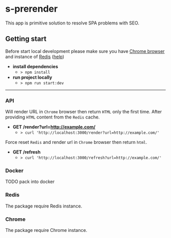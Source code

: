 
# s-prerender
This app is primitive solution to resolve SPA problems with SEO.


## Getting start
Before start local development please make sure you have [Chrome browser](https://www.google.com/chrome/) and instance of [Redis](https://redis.io/) ([help](https://tableplus.com/blog/2018/10/how-to-start-stop-restart-redis.html))

- **install dependencies**
    - `> npm install`
- **run project locally**
    - `> npm run start:dev`
---
### API
Will render URL in `Chrome` browser then return `HTML` only the first time. After providing `HTML` content from the `Redis` cache.
- **GET /render?url=http://example.com/**
    - `> curl 'http://localhost:3000/render?url=http://example.com/'`

Force reset `Redis` and render url in `Chrome` browser then return `html`.
- **GET /refresh**
    - `> curl 'http://localhost:3000/refresh?url=http://example.com/'`

### Docker
TODO pack into docker

### Redis
The package require Redis instance.

### Chrome
The package require Chrome instance.
